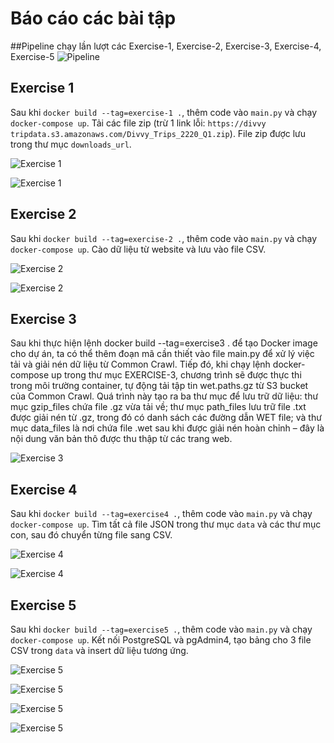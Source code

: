 # Báo cáo các bài tập

##Pipeline chạy lần lượt các Exercise-1, Exercise-2, Exercise-3, Exercise-4, Exercise-5
![Pipeline](70bc2100-fc35-4a8d-a572-9585b5fd8f55.png)

## Exercise 1

Sau khi `docker build --tag=exercise-1 .`, thêm code vào `main.py` và chạy `docker-compose up`.
Tải các file zip (trừ 1 link lỗi: `https://divvy tripdata.s3.amazonaws.com/Divvy_Trips_2220_Q1.zip`).
File zip được lưu trong thư mục `downloads_url`.

![Exercise 1](https://i.imgur.com/cG7wOWb.jpeg)

![Exercise 1](https://i.imgur.com/xBjWCX8.png)


## Exercise 2
Sau khi `docker build --tag=exercise-2 .`, thêm code vào `main.py` và chạy `docker-compose up`.
Cào dữ liệu từ website và lưu vào file CSV.

![Exercise 2](https://i.imgur.com/44fA3zZ.png)

![Exercise 2](https://i.imgur.com/EABvYT2.png)

## Exercise 3
Sau khi thực hiện lệnh docker build --tag=exercise3 . để tạo Docker image cho dự án, ta có thể thêm đoạn mã cần thiết vào file main.py để xử lý việc tải và giải nén dữ liệu từ Common Crawl. Tiếp đó, khi chạy lệnh docker-compose up trong thư mục EXERCISE-3, chương trình sẽ được thực thi trong môi trường container, tự động tải tập tin wet.paths.gz từ S3 bucket của Common Crawl. Quá trình này tạo ra ba thư mục để lưu trữ dữ liệu: thư mục gzip_files chứa file .gz vừa tải về; thư mục path_files lưu trữ file .txt được giải nén từ .gz, trong đó có danh sách các đường dẫn WET file; và thư mục data_files là nơi chứa file .wet sau khi được giải nén hoàn chỉnh – đây là nội dung văn bản thô được thu thập từ các trang web.

![Exercise 3](https://i.imgur.com/LiJ7jKx.png)


## Exercise 4

Sau khi `docker build --tag=exercise4 .`, thêm code vào `main.py` và chạy `docker-compose up`.
Tìm tất cả file JSON trong thư mục `data` và các thư mục con, sau đó chuyển từng file sang CSV.

![Exercise 4](https://i.imgur.com/qtuSlPj.png)

![Exercise 4](https://i.imgur.com/NSlIYhx.png)

## Exercise 5

Sau khi `docker build --tag=exercise5 .`, thêm code vào `main.py` và chạy `docker-compose up`.
Kết nối PostgreSQL và pgAdmin4, tạo bảng cho 3 file CSV trong `data` và insert dữ liệu tương ứng.

![Exercise 5](https://i.imgur.com/np2VlRZ.png)


![Exercise 5](https://i.imgur.com/EhQSC0Y.png)


![Exercise 5](https://i.imgur.com/li4PsZV.png)


![Exercise 5](https://i.imgur.com/XHM614R.png)
